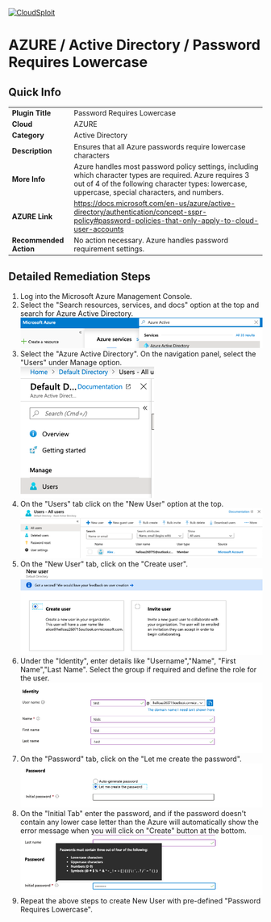 [![CloudSploit](https://cloudsploit.com/img/logo-new-big-text-100.png "CloudSploit")](https://cloudsploit.com)

# AZURE / Active Directory / Password Requires Lowercase

## Quick Info

| | |
|-|-|
| **Plugin Title** | Password Requires Lowercase |
| **Cloud** | AZURE |
| **Category** | Active Directory |
| **Description** | Ensures that all Azure passwords require lowercase characters |
| **More Info** | Azure handles most password policy settings, including which character types are required. Azure requires 3 out of 4 of the following character types: lowercase, uppercase, special characters, and numbers. |
| **AZURE Link** | https://docs.microsoft.com/en-us/azure/active-directory/authentication/concept-sspr-policy#password-policies-that-only-apply-to-cloud-user-accounts |
| **Recommended Action** | No action necessary. Azure handles password requirement settings. |

## Detailed Remediation Steps
1. Log into the Microsoft Azure Management Console.
2. Select the "Search resources, services, and docs" option at the top and search for Azure Active Directory. </br> <img src="/resources/azure/activedirectory/password-requires-lowercase/step2.png"/>
3.  Select the "Azure Active Directory".  On the navigation panel, select the "Users" under Manage option. </br> <img src="/resources/azure/activedirectory/password-requires-lowercase/step3.png"/>
4. On the "Users" tab click on the "New User" option at the top.</br> <img src="/resources/azure/activedirectory/password-requires-lowercase/step4.png"/>
5. On the "New User" tab, click on the "Create user".</br> <img src="/resources/azure/activedirectory/password-requires-lowercase/step5.png"/>
6. Under the "Identity", enter details like "Username","Name", "First Name","Last Name". Select the group if required and define the role for the user.</br> <img src="/resources/azure/activedirectory/password-requires-lowercase/step6.png"/>
7. On the "Password" tab, click on the "Let me create the password". </br> <img src="/resources/azure/activedirectory/password-requires-lowercase/step7.png"/>
8. On the "Initial Tab" enter the password, and if the password doesn't contain any lower case letter than the Azure will automatically show the error message when you will click on "Create" button at the bottom.</br> <img src="/resources/azure/activedirectory/password-requires-lowercase/step8.png"/> 
9. Repeat the above steps to create New User with pre-defined "Password Requires Lowercase".</br>
